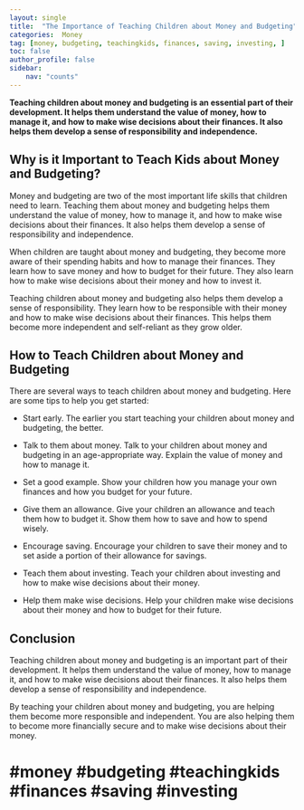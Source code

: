 ```yaml
---
layout: single
title:  "The Importance of Teaching Children about Money and Budgeting"
categories:  Money
tag: [money, budgeting, teachingkids, finances, saving, investing, ]
toc: false
author_profile: false
sidebar:
    nav: "counts"
---
```

    
**Teaching children about money and budgeting is an essential part of their development. It helps them understand the value of money, how to manage it, and how to make wise decisions about their finances. It also helps them develop a sense of responsibility and independence.**

## Why is it Important to Teach Kids about Money and Budgeting?

Money and budgeting are two of the most important life skills that children need to learn. Teaching them about money and budgeting helps them understand the value of money, how to manage it, and how to make wise decisions about their finances. It also helps them develop a sense of responsibility and independence.

When children are taught about money and budgeting, they become more aware of their spending habits and how to manage their finances. They learn how to save money and how to budget for their future. They also learn how to make wise decisions about their money and how to invest it.

Teaching children about money and budgeting also helps them develop a sense of responsibility. They learn how to be responsible with their money and how to make wise decisions about their finances. This helps them become more independent and self-reliant as they grow older.

## How to Teach Children about Money and Budgeting

There are several ways to teach children about money and budgeting. Here are some tips to help you get started:

- Start early. The earlier you start teaching your children about money and budgeting, the better.

- Talk to them about money. Talk to your children about money and budgeting in an age-appropriate way. Explain the value of money and how to manage it.

- Set a good example. Show your children how you manage your own finances and how you budget for your future.

- Give them an allowance. Give your children an allowance and teach them how to budget it. Show them how to save and how to spend wisely.

- Encourage saving. Encourage your children to save their money and to set aside a portion of their allowance for savings.

- Teach them about investing. Teach your children about investing and how to make wise decisions about their money.

- Help them make wise decisions. Help your children make wise decisions about their money and how to budget for their future.

## Conclusion

Teaching children about money and budgeting is an important part of their development. It helps them understand the value of money, how to manage it, and how to make wise decisions about their finances. It also helps them develop a sense of responsibility and independence.

By teaching your children about money and budgeting, you are helping them become more responsible and independent. You are also helping them to become more financially secure and to make wise decisions about their money.

# #money #budgeting #teachingkids #finances #saving #investing
